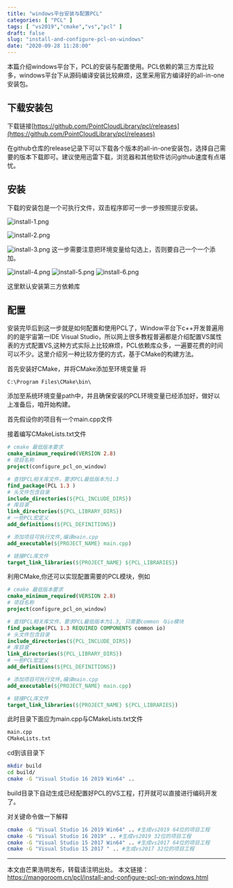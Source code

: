 ```yaml
---
title: "windows平台安装与配置PCL"
categories: [ "PCL" ]
tags: [ "vs2019","cmake","vs","pcl" ]
draft: false
slug: "install-and-configure-pcl-on-windows"
date: "2020-09-28 11:28:00"
---
```


本篇介绍windows平台下，PCL的安装与配置使用。PCL依赖的第三方库比较多，windows平台下从源码编译安装比较麻烦，这里采用官方编译好的all-in-one安装包。

## 下载安装包

下载链接[https://github.com/PointCloudLibrary/pcl/releases](https://github.com/PointCloudLibrary/pcl/releases)

在github仓库的release记录下可以下载各个版本的all-in-one安装包，选择自己需要的版本下载即可。建议使用迅雷下载，浏览器和其他软件访问github速度有点堪忧。

## 安装

下载的安装包是一个可执行文件，双击程序即可一步一步按照提示安装。


![install-1.png][1]
 
![install-2.png][2]

![install-3.png][3]
这一步需要注意把环境变量给勾选上，否则要自己一个一个添加。


![install-4.png][4]
![install-5.png][5]
![install-6.png][6]

这里默认安装第三方依赖库

## 配置

安装完毕后到这一步就是如何配置和使用PCL了，Window平台下c++开发普遍用的的是宇宙第一IDE Visual Studio，所以网上很多教程普遍都是介绍配置VS属性表的方式配置VS,这种方式实际上比较麻烦，PCL依赖库众多，一遍要花费的时间可以不少。这里介绍另一种比较方便的方式，基于CMake的构建方法。

首先安装好CMake，并将CMake添加至环境变量
将
```
C:\Program Files\CMake\bin\
```
添加至系统环境变量path中，并且确保安装的PCL环境变量已经添加好，做好以上准备后，咱开始构建。

首先假设你的项目有一个main.cpp文件


接着编写CMakeLists.txt文件

```cmake
# cmake 最低版本要求
cmake_minimum_required(VERSION 2.8)
# 项目名称
project(configure_pcl_on_window)

# 查找PCL相关库文件，要求PCL最低版本为1.3
find_package(PCL 1.3 )
# 头文件包含目录
include_directories(${PCL_INCLUDE_DIRS})
# 库目录
link_directories(${PCL_LIBRARY_DIRS})
# 一些PCL宏定义
add_definitions(${PCL_DEFINITIONS})

# 添加项目可执行文件,编译main.cpp
add_executable(${PROJECT_NAME} main.cpp)

# 链接PCL库文件
target_link_libraries(${PROJECT_NAME} ${PCL_LIBRARIES})
```

利用CMake,你还可以实现配置需要的PCL模块，例如


```cmake
# cmake 最低版本要求
cmake_minimum_required(VERSION 2.8)
# 项目名称
project(configure_pcl_on_window)

# 查找PCL相关库文件，要求PCL最低版本为1.3, 只需要common 与io模块
find_package(PCL 1.3 REQUIRED COMPONENTS common io)
# 头文件包含目录
include_directories(${PCL_INCLUDE_DIRS})
# 库目录
link_directories(${PCL_LIBRARY_DIRS})
# 一些PCL宏定义
add_definitions(${PCL_DEFINITIONS})

# 添加项目可执行文件,编译main.cpp
add_executable(${PROJECT_NAME} main.cpp)

# 链接PCL库文件
target_link_libraries(${PROJECT_NAME} ${PCL_LIBRARIES})
```

此时目录下面应为main.cpp与CMakeLists.txt文件

```bash
main.cpp
CMakeLists.txt
```
cd到该目录下

```bash
mkdir build
cd build/
cmake -G "Visual Studio 16 2019 Win64" ..
```
build目录下自动生成已经配置好PCL的VS工程，打开就可以直接进行编码开发了。

对关键命令做一下解释

```bash
cmake -G "Visual Studio 16 2019 Win64" .. #生成vs2019 64位的项目工程
cmake -G "Visual Studio 16 2019" .. #生成vs2019 32位的项目工程
cmake -G "Visual Studio 15 2017 Win64" .. #生成vs2017 64位的项目工程
cmake -G "Visual Studio 15 2017 " .. #生成vs2017 32位的项目工程
```
------------

本文由芒果浩明发布，转载请注明出处。
本文链接：https://mangoroom.cn/pcl/install-and-configure-pcl-on-windows.html

  [1]: https://mangoroom.cn/usr/uploads/2020/09/2952299226.png
  [2]: https://mangoroom.cn/usr/uploads/2020/09/2994108311.png
  [3]: https://mangoroom.cn/usr/uploads/2020/09/1695560215.png
  [4]: https://mangoroom.cn/usr/uploads/2020/09/1970774546.png
  [5]: https://mangoroom.cn/usr/uploads/2020/09/4049375671.png
  [6]: https://mangoroom.cn/usr/uploads/2020/09/3160792180.png
